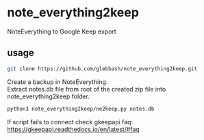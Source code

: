 # note_everything2keep
NoteEverything to Google Keep export

## usage
```bash
git clone https://github.com/glebbash/note_everything2keep.git
```
Create a backup in NoteEverything.\
Extract notes.db file from root of the created zip file into note_everything2keep folder.
```bash
python3 note_everything2keep/ne2keep.py notes.db
```
If script fails to connect check gkeepapi faq: https://gkeepapi.readthedocs.io/en/latest/#faq
